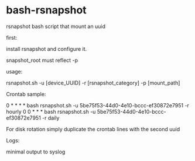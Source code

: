 # bash-rsnapshot
rsnapshot bash script that mount an uuid 


first: 

  install rsnapshot and configure it.
  
  snapshot_root must reflect -p 

usage: 

rsnapshot.sh -u [device_UUID] -r [rsnapshot_category] -p [mount_path]



Crontab sample:

0       *     *       *       *       bash rsnapshot.sh -u 5be75f53-44d0-4e10-bccc-ef30872e7951 -r hourly
0       0     *       *       *       bash rsnapshot.sh -u 5be75f53-44d0-4e10-bccc-ef30872e7951 -r daily

For disk rotation simply duplicate the crontab lines with the second uuid

Logs: 

minimal output to syslog 
